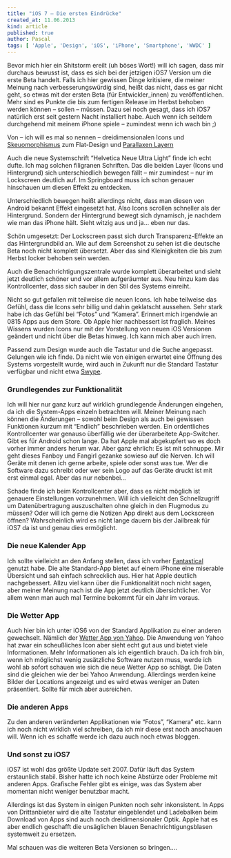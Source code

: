 ```yaml
---
title: "iOS 7 – Die ersten Eindrücke"
created_at: 11.06.2013
kind: article
published: true
author: Pascal
tags: [ 'Apple', 'Design', 'iOS', 'iPhone', 'Smartphone', 'WWDC' ]
---
```

Bevor mich hier ein Shitstorm ereilt (uh böses Wort!) will ich sagen, dass mir durchaus bewusst ist, dass es sich bei der jetzigen iOS7 Version um die erste Beta handelt. Falls ich hier gewissen Dinge kritisiere, die meiner Meinung nach verbesserungswürdig sind, heißt das nicht, dass es gar nicht geht, so etwas mit der ersten Beta (für Entwickler_innen) zu veröffentlichen. Mehr sind es Punkte die bis zum fertigen Release im Herbst behoben werden können – sollen – müssen. Dazu sei noch gesagt, dass ich iOS7 natürlich erst seit gestern Nacht installiert habe. Auch wenn ich seitdem durchgehend mit meinem iPhone spiele – zumindest wenn ich wach bin ;)

<!-- more -->

Von – ich will es mal so nennen – dreidimensionalen Icons und [Skeuomorphismus](http://de.wikipedia.org/wiki/Skeuomorphismus ) zum Flat-Design und [Parallaxen Layern](http://t3n.de/news/parallax-scrolling-10-schicke-423046/ )

Auch die neue Systemschrift “Helvetica Neue Ultra Light” finde ich echt dufte. Ich mag solchen filigranen Schriften. Das die beiden Layer (Icons und Hintergrund) sich unterschiedlich bewegen fällt – mir zumindest – nur im Lockscreen deutlich auf. Im Springboard muss ich schon genauer hinschauen um diesen Effekt zu entdecken.

Unterschiedlich bewegen heißt allerdings nicht, dass man diesen von Android bekannt Effekt eingesetzt hat. Also Icons scrollen schneller als der Hintergrund. Sondern der Hintergrund bewegt sich dynamisch, je nachdem wie man das iPhone hält. Sieht witzig aus und ja… eben nur das.

Schön umgesetzt: Der Lockscreen passt sich durch Transparenz-Effekte an das Hintergrundbild an. Wie auf dem Screenshot zu sehen ist die deutsche Beta noch nicht komplett übersetzt. Aber das sind Kleinigkeiten die bis zum Herbst locker behoben sein werden.

Auch die Benachrichtigungszentrale wurde komplett überarbeitet und sieht jetzt deutlich schöner und vor allem aufgeräumter aus. Neu hinzu kam das Kontrollcenter, dass sich sauber in den Stil des Systems einreiht.

Nicht so gut gefallen mit teilweise die neuen Icons. Ich habe teilweise das Gefühl, dass die Icons sehr billig und dahin geklatscht aussehen. Sehr stark habe ich das Gefühl bei “Fotos” und “Kamera”. Erinnert mich irgendwie an 0815 Apps aus dem Store. Ob Apple hier nachbessert ist fraglich. Meines Wissens wurden Icons nur mit der Vorstellung von neuen iOS Versionen geändert und nicht über die Betas hinweg. Ich kann mich aber auch irren.

Passend zum Design wurde auch die Tastatur und die Suche angepasst. Gelungen wie ich finde. Da nicht wie von einigen erwartet eine Öffnung des Systems vorgestellt wurde, wird auch in Zukunft nur die Standard Tastatur verfügbar und nicht etwa [Swype](http://www.swype.com/ ).

### Grundlegendes zur Funktionalität

Ich will hier nur ganz kurz auf wirklich grundlegende Änderungen eingehen, da ich die System-Apps einzeln betrachten will. Meiner Meinung nach können die Änderungen – sowohl beim Design als auch bei gewissen Funktionen kurzum mit “Endlich” beschrieben werden. Ein ordentliches Kontrollcenter war genauso überfällig wie der überarbeitete App-Switcher. Gibt es für Android schon lange. Da hat Apple mal abgekupfert wo es doch vorher immer anders herum war. Aber ganz ehrlich: Es ist mit schnuppe. Mir geht dieses Fanboy und Fangirl gezanke sowieso auf die Nerven. Ich will Geräte mit denen ich gerne arbeite, spiele oder sonst was tue. Wer die Software dazu schreibt oder wer sein Logo auf das Geräte druckt ist mit erst einmal egal. Aber das nur nebenbei…

Schade finde ich beim Kontrollcenter aber, dass es nicht möglich ist genauere Einstellungen vorzunehmen. Will ich vielleicht den Schnellzugriff um Datenübertragung auszuschalten ohne gleich in den Flugmodus zu müssen? Oder will ich gerne die Notizen App direkt aus dem Lockscreen öffnen? Wahrscheinlich wird es nicht lange dauern bis der Jailbreak für iOS7 da ist und genau dies ermöglicht.

### Die neue Kalender App

Ich sollte vielleicht an den Anfang stellen, dass ich vorher [Fantastical](https://itunes.apple.com/de/app/fantastical/id575647534?mt=8 ) genutzt habe. Die alte Standard-App bietet auf einem iPhone eine miserable Übersicht und sah einfach schrecklich aus. Hier hat Apple deutlich nachgebessert. Allzu viel kann über die Funktionalität noch nicht sagen, aber meiner Meinung nach ist die App jetzt deutlich übersichtlicher. Vor allem wenn man auch mal Termine bekommt für ein Jahr im voraus.

### Die Wetter App

Auch hier bin ich unter iOS6 von der Standard Applikation zu einer anderen gewechselt. Nämlich der [Wetter App von Yahoo](https://itunes.apple.com/de/app/yahoo!-wetter/id628677149?mt=8 ). Die Anwendung von Yahoo hat zwar ein scheußliches Icon aber sieht echt gut aus und bietet viele Informationen. Mehr Informationen als ich eigentlich brauch. Da ich froh bin, wenn ich möglichst wenig zusätzliche Software nutzen muss, werde ich wohl ab sofort schauen wie sich die neue Wetter App so schlägt. Die Daten sind die gleichen wie der bei Yahoo Anwendung. Allerdings werden keine Bilder der Locations angezeigt und es wird etwas weniger an Daten präsentiert. Sollte für mich aber ausreichen.

### Die anderen Apps

Zu den anderen veränderten Applikationen wie “Fotos”, “Kamera” etc. kann ich noch nicht wirklich viel schreiben, da ich mir diese erst noch anschauen will. Wenn ich es schaffe werde ich dazu auch noch etwas  bloggen.

### Und sonst zu iOS7

iOS7 ist wohl das größte Update seit 2007. Dafür läuft das System erstaunlich stabil. Bisher hatte ich noch keine Abstürze oder Probleme mit anderen Apps. Grafische Fehler gibt es einige, was das System aber momentan nicht weniger benutzbar macht.

Allerdings ist das System in einigen Punkten noch sehr inkonsistent. In Apps von Drittanbieter wird die alte Tastatur eingeblendet und Ladebalken beim Download von Apps sind auch noch dreidimensionaler Optik. Apple hat es aber endlich geschafft die unsäglichen blauen Benachrichtigungsblasen systemweit zu ersetzen.

Mal schauen was die weiteren Beta Versionen so bringen….